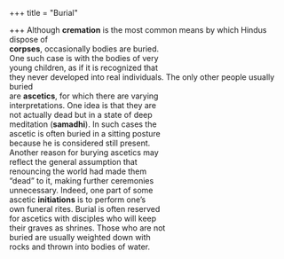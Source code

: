 +++
title = "Burial"

+++
Although **cremation** is the most common means by which Hindus dispose of  
**corpses**, occasionally bodies are buried.  
One such case is with the bodies of very  
young children, as if it is recognized that  
they never developed into real individuals. The only other people usually buried  
are **ascetics**, for which there are varying  
interpretations. One idea is that they are  
not actually dead but in a state of deep  
meditation (**samadhi**). In such cases the  
ascetic is often buried in a sitting posture  
because he is considered still present.  
Another reason for burying ascetics may  
reflect the general assumption that  
renouncing the world had made them  
“dead” to it, making further ceremonies  
unnecessary. Indeed, one part of some  
ascetic **initiations** is to perform one’s  
own funeral rites. Burial is often reserved  
for ascetics with disciples who will keep  
their graves as shrines. Those who are not  
buried are usually weighted down with  
rocks and thrown into bodies of water.